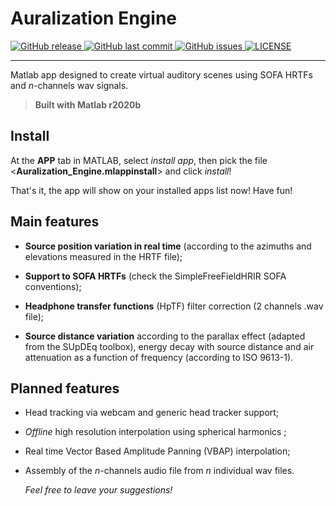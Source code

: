 # Auralization Engine

<p align="left">
  <a href="https://github.com/davircarvalho/Auralization_Engine/releases/" target="_blank">
    <img alt="GitHub release" src="https://img.shields.io/github/v/release/davircarvalho/Auralization_Engine?include_prereleases&style=flat-square">
  </a>

  <a href="https://github.com/davircarvalho/Auralization_Engine/commits/master" target="_blank">
    <img src="https://img.shields.io/github/last-commit/davircarvalho/Auralization_Engine?style=flat-square" alt="GitHub last commit">
  </a>

  <a href="https://github.com/davircarvalho/Auralization_Engine/issues" target="_blank">
    <img src="https://img.shields.io/github/issues/davircarvalho/Auralization_Engine?style=flat-square&color=red" alt="GitHub issues">
  </a>

  <a href="https://github.com/davircarvalho/Auralization_Engine/blob/master/LICENSE" target="_blank">
    <img alt="LICENSE" src="https://img.shields.io/github/license/davircarvalho/Auralization_Engine?style=flat-square&color=yellow">
  <a/>

</p>
<hr>


Matlab app designed to create virtual auditory scenes using SOFA HRTFs and *n*-channels wav signals.

>**Built with Matlab r2020b**

## Install
At the **APP** tab in MATLAB, select *install app*, then pick the file <**Auralization_Engine.mlappinstall**> and click *install*!

That's it, the app will show on your installed apps list now! Have fun!


## Main features

- **Source position variation in real time** (according to the azimuths and elevations measured in the HRTF file);

- **Support to SOFA HRTFs** (check the SimpleFreeFieldHRIR SOFA conventions);

- **Headphone transfer functions** (HpTF) filter correction (2 channels .wav file);

- **Source distance variation** according to the parallax effect (adapted from the SUpDEq toolbox), energy decay with source distance and air attenuation as a function of frequency (according to ISO 9613-1).

## Planned features

- Head tracking via webcam and generic head tracker support;

- *Offline* high resolution interpolation using spherical harmonics ;

- Real time Vector Based Amplitude Panning (VBAP) interpolation;

- Assembly of the *n*-channels audio file from *n* individual wav files.

  *Feel free to leave your suggestions!* 
